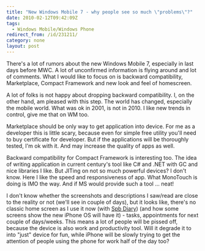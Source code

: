 ```yaml
---
title: "New Windows Mobile 7 - why people see so much \"problems\"?"
date: 2010-02-12T09:42:09Z
tags:
  - Windows Mobile/Windows Phone
redirect_from: /id/231211/
category: none
layout: post
---
```

There's a lot of rumors about the new Windows Mobile 7, especially in last days before MWC. A lot of unconfirmed information is flying around and lot of comments. What I would like to focus on is backward compatibility, Marketplace, Compact Framework and new look and feel of homescreen.

A lot of folks is not happy about dropping backward compatibility. I, on the other hand, am pleased with this step. The world has changed, especially the mobile world. What was ok in 2001, is not in 2010. I like new trends in control, give me that on WM too.

Marketplace should be only way to get application into device. For me as a developer this is little scary, because even for simple free utility you'll need to buy certificate for developer. But if the applications will be thoroughly tested, I'm ok with it. And may increase the quality of apps as well.

Backward compatibility for Compact Framework is interesting too. The idea of writing application in current century's tool like C# and .NET with GC and nice libraries I like. But JITing on not so much powerful devices? I don't know. Here I like the speed and responsiveness of app. What MonoTouch is doing is IMO the way. And if MS would provide such a tool ... neat!

I don't know whether the screenshots and descriptions I saw/read are close to the reality or not (we'll see in couple of days), but it looks like, there's no classic home screen as I use it now (with [Spb Diary][1]) (and how some screens show the new iPhone OS will have it) - tasks, appointments for next couple of days/weeks. This means a lot of people will be pissed off, because the device is also work and productivity tool. Will it degrade it to into "just" device for fun, while iPhone will be slowly trying to get the attention of people using the phone for work half of the day too?

[1]: http://www.spbsoftwarehouse.com/products/diary/